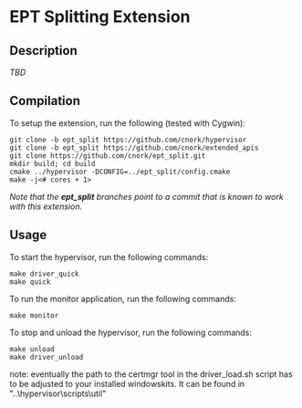 # EPT Splitting Extension

## Description

*TBD*

## Compilation

To setup the extension, run the following (tested with Cygwin):

```
git clone -b ept_split https://github.com/cnork/hypervisor
git clone -b ept_split https://github.com/cnork/extended_apis
git clone https://github.com/cnork/ept_split.git
mkdir build; cd build
cmake ../hypervisor -DCONFIG=../ept_split/config.cmake
make -j<# cores + 1>
```
*Note that the __ept_split__ branches point to a commit that is known to work with this extension.*

## Usage

To start the hypervisor, run the following commands:

```
make driver_quick
make quick
```

To run the monitor application, run the following commands:

```
make monitor
```

To stop and unload the hypervisor, run the following commands:

```
make unload
make driver_unload
```

note: eventually the path to the certmgr tool in the driver_load.sh script has to be adjusted to your installed windowskits. It can be found in "..\hypervisor\scripts\util"
